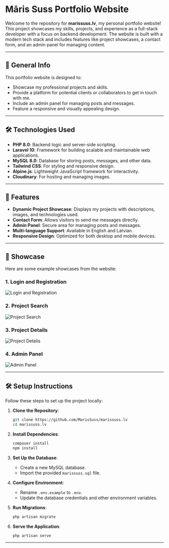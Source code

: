 # Māris Suss Portfolio Website

Welcome to the repository for **marissuss.lv**, my personal portfolio website! This project showcases my skills, projects, and experience as a full-stack developer with a focus on backend development. The website is built with a modern tech stack and includes features like project showcases, a contact form, and an admin panel for managing content.

---

## 🌟 **General Info**

This portfolio website is designed to:

- Showcase my professional projects and skills.
- Provide a platform for potential clients or collaborators to get in touch with me.
- Include an admin panel for managing posts and messages.
- Feature a responsive and visually appealing design.

---

## 🛠️ **Technologies Used**

- **PHP 8.0**: Backend logic and server-side scripting.
- **Laravel 10**: Framework for building scalable and maintainable web applications.
- **MySQL 8.0**: Database for storing posts, messages, and other data.
- **Tailwind CSS**: For styling and responsive design.
- **Alpine.js**: Lightweight JavaScript framework for interactivity.
- **Cloudinary**: For hosting and managing images.

---

## 🚀 **Features**

- **Dynamic Project Showcase**: Displays my projects with descriptions, images, and technologies used.
- **Contact Form**: Allows visitors to send me messages directly.
- **Admin Panel**: Secure area for managing posts and messages.
- **Multi-language Support**: Available in English and Latvian.
- **Responsive Design**: Optimized for both desktop and mobile devices.

---

## 📸 **Showcase**

Here are some example showcases from the website:

### 1. **Login and Registration**
![Login and Registration](https://res.cloudinary.com/de7wfzvii/image/upload/v1743769635/crypto_01_fxlncl.gif)

### 2. **Project Search**
![Project Search](https://res.cloudinary.com/de7wfzvii/image/upload/v1743769634/crypto_02_jo6tfw.gif)

### 3. **Project Details**
![Project Details](https://res.cloudinary.com/de7wfzvii/image/upload/v1743769634/crypto_03_aytmw7.gif)

### 4. **Admin Panel**
![Admin Panel](https://res.cloudinary.com/de7wfzvii/image/upload/v1743769633/crypto_04_cnba7f.gif)

---

## 🛠️ **Setup Instructions**

Follow these steps to set up the project locally:

1. **Clone the Repository**:
   ```bash
   git clone https://github.com/MarisSuss/marissuss.lv
   cd marissuss.lv
   ```

2. **Install Dependencies**:
   ```bash
   composer install
   npm install
   ```

3. **Set Up the Database**:
   - Create a new MySQL database.
   - Import the provided `marissuss.sql` file.

4. **Configure Environment**:
   - Rename `.env.example` to `.env`.
   - Update the database credentials and other environment variables.

5. **Run Migrations**:
   ```bash
   php artisan migrate
   ```

6. **Serve the Application**:
   ```bash
   php artisan serve
   ```

---